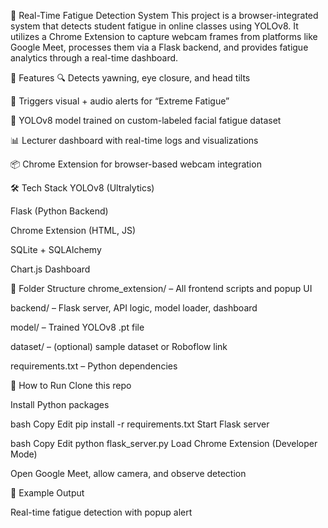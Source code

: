 🧠 Real-Time Fatigue Detection System
This project is a browser-integrated system that detects student fatigue in online classes using YOLOv8. It utilizes a Chrome Extension to capture webcam frames from platforms like Google Meet, processes them via a Flask backend, and provides fatigue analytics through a real-time dashboard.

📌 Features
🔍 Detects yawning, eye closure, and head tilts

🚨 Triggers visual + audio alerts for “Extreme Fatigue”

🧠 YOLOv8 model trained on custom-labeled facial fatigue dataset

📊 Lecturer dashboard with real-time logs and visualizations

📦 Chrome Extension for browser-based webcam integration

🛠️ Tech Stack
YOLOv8 (Ultralytics)

Flask (Python Backend)

Chrome Extension (HTML, JS)

SQLite + SQLAlchemy

Chart.js Dashboard

📂 Folder Structure
chrome_extension/ – All frontend scripts and popup UI

backend/ – Flask server, API logic, model loader, dashboard

model/ – Trained YOLOv8 .pt file

dataset/ – (optional) sample dataset or Roboflow link

requirements.txt – Python dependencies

🚀 How to Run
Clone this repo

Install Python packages

bash
Copy
Edit
pip install -r requirements.txt
Start Flask server

bash
Copy
Edit
python flask_server.py
Load Chrome Extension (Developer Mode)

Open Google Meet, allow camera, and observe detection

🧪 Example Output

Real-time fatigue detection with popup alert
